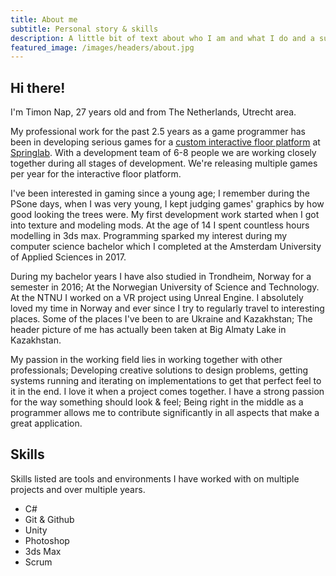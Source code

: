 ```yaml
---
title: About me
subtitle: Personal story & skills
description: A little bit of text about who I am and what I do and a summary of my professional skills.
featured_image: /images/headers/about.jpg
---
```


## Hi there! 

I'm Timon Nap, 27 years old and from The Netherlands, Utrecht area. 

My professional work for the past 2.5 years as a game programmer has been in developing serious games for a [custom interactive floor platform](https://springlab.nl/beweegvloer/) at [Springlab](https://springlab.nl). With a development team of 6-8 people we are working closely together during all stages of development. We're releasing multiple games per year for the interactive floor platform. 

I've been interested in gaming since a young age; I remember during the PSone days, when I was very young, I kept judging games' graphics by how good looking the trees were. My first development work started when I got into texture and modeling mods. At the age of 14 I spent countless hours modelling in 3ds max.
Programming sparked my interest during my computer science bachelor which I completed at the Amsterdam University of Applied Sciences in 2017.

During my bachelor years I have also studied in Trondheim, Norway for a semester in 2016; At the Norwegian University of Science and Technology. At the NTNU I worked on a VR project using Unreal Engine. I absolutely loved my time in Norway and ever since I try to regularly travel to interesting places. Some of the places I've been to are Ukraine and Kazakhstan; The header picture of me has actually been taken at Big Almaty Lake in Kazakhstan.

My passion in the working field lies in working together with other professionals; Developing creative solutions to design problems, getting systems running and iterating on implementations to get that perfect feel to it in the end. I love it when a project comes together. I have a strong passion for the way something should look & feel; Being right in the middle as a programmer allows me to contribute significantly in all aspects that make a great application.
 

## Skills

Skills listed are tools and environments I have worked with on multiple projects and over multiple years.

* C#
* Git & Github
* Unity
* Photoshop
* 3ds Max
* Scrum
